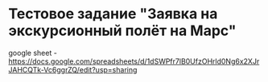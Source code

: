 # Тестовое задание "Заявка на экскурсионный полёт на Марс"

google sheet - https://docs.google.com/spreadsheets/d/1dSWPfr7lB0UfzOHrld0Ng6x2XJrJAHCQTk-Vc6ggrZQ/edit?usp=sharing


